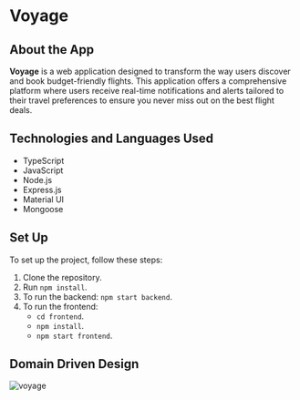 # Voyage

## About the App

**Voyage** is a web application designed to transform the way users discover and book budget-friendly flights. This application offers a comprehensive platform where users receive real-time notifications and alerts tailored to their travel preferences to ensure you never miss out on the best flight deals.

## Technologies and Languages Used

- TypeScript
- JavaScript
- Node.js
- Express.js
- Material UI
- Mongoose

## Set Up

To set up the project, follow these steps:

1. Clone the repository.
2. Run `npm install`.
3. To run the backend: `npm start backend`.
4. To run the frontend:
   - `cd frontend`.
   - `npm install`.
   - `npm start frontend`.

## Domain Driven Design

![voyage](https://github.com/k-madani/Voyage/assets/72745592/de9f251f-b913-4704-aff0-54d5b8d3d4cc)


